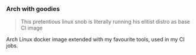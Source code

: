 ### Arch with goodies

> This pretentious linux snob is literally running his elitist distro as base CI image

Arch Linux docker image extended with my favourite tools, used in my CI jobs.

